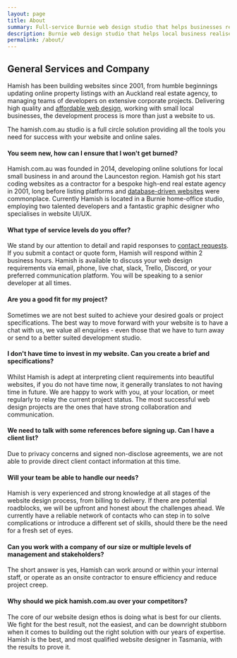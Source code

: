 ```yaml
---
layout: page
title: About
summary: Full-service Burnie web design studio that helps businesses realise their online competitive potential. Website design for your business needs, whether it be a simple single-page website or eCommerce store.
description: Burnie web design studio that helps local business realise their online potential. Website design from simple single-page websites to eCommerce stores.
permalink: /about/
---
```


## General Services and Company

Hamish has been building websites since 2001, from humble beginnings updating online property listings with an Auckland real estate agency, to managing teams of developers on extensive corporate projects. Delivering high quality and [affordable web design](/services/website-design/), working with small local businesses, the development process is more than just a website to us.

The hamish.com.au studio is a full circle solution providing all the tools you need for success with your website and online sales.

#### You seem new, how can I ensure that I won't get burned?

Hamish.com.au was founded in 2014, developing online solutions for local small business in and around the Launceston region. Hamish got his start coding websites as a contractor for a bespoke high-end real estate agency in 2001, long before listing platforms and [database-driven websites](/services/content-management-systems/) were commonplace. Currently Hamish is located in a Burnie home-office studio, employing two talented developers and a fantastic graphic designer who specialises in website UI/UX.

#### What type of service levels do you offer?

We stand by our attention to detail and rapid responses to [contact requests](/contact/). If you submit a contact or quote form, Hamish will respond within 2 business hours. Hamish is available to discuss your web design requirements via email, phone, live chat, slack, Trello, Discord, or your preferred communication platform. You will be speaking to a senior developer at all times.

#### Are you a good fit for my project?

Sometimes we are not best suited to achieve your desired goals or project specifications. The best way to move forward with your website is to have a chat with us, we value all enquiries - even those that we have to turn away or send to a better suited development studio.

#### I don't have time to invest in my website. Can you create a brief and specifications?

Whilst Hamish is adept at interpreting client requirements into beautiful websites, if you do not have time now, it generally translates to not having time in future. We are happy to work with you, at your location, or meet regularly to relay the current project status. The most successful web design projects are the ones that have strong collaboration and communication.

#### We need to talk with some references before signing up. Can I have a client list?

Due to privacy concerns and signed non-disclose agreements, we are not able to provide direct client contact information at this time.

#### Will your team be able to handle our needs?

Hamish is very experienced and strong knowledge at all stages of the website design process, from billing to delivery. If there are potential roadblocks, we will be upfront and honest about the challenges ahead. We currently have a reliable network of contacts who can step in to solve complications or introduce a different set of skills, should there be the need for a fresh set of eyes.

#### Can you work with a company of our size or multiple levels of management and stakeholders?

The short answer is yes, Hamish can work around or within your internal staff, or operate as an onsite contractor to ensure efficiency and reduce project creep.

#### Why should we pick hamish.com.au over your competitors?

The core of our website design ethos is doing what is best for our clients. We fight for the best result, not the easiest, and can be downright stubborn when it comes to building out the right solution with our years of expertise. Hamish is the best, and most qualified website designer in Tasmania, with the results to prove it.